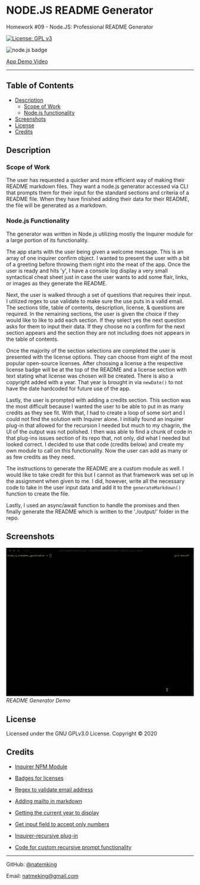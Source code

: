 # NODE.JS README Generator 
Homework #09 - Node.JS: Professional README Generator

[![License: GPL v3](https://img.shields.io/badge/License-GPLv3-blue.svg)](https://github.com/natemking/readme_generator_node/blob/main/LICENSE)

![node.js badge](https://img.shields.io/badge/node.js%20-%2343853D.svg?&style=for-the-badge&logo=node.js&logoColor=white)


[App Demo Video](https://youtu.be/ukyjAsLClYU)

---

## Table of Contents
 * [Description](#description)
    + [Scope of Work](#scope-of-work)
    + [Node.js functionality](#nodejs-functionality)
  * [Screenshots](#screenshots)
  * [License](#license)
  * [Credits](#credits)

## Description
### Scope of Work
The user has requested a quicker and more efficient way of making their README markdown files. They want a node.js generator accessed via CLI that prompts them for their input for the standard sections and criteria of a README file. When they have finished adding their data for their README, the file will be generated as a markdown. 

### Node.js Functionality
The generator was written in Node.js utilizing mostly the Inquirer module for a large portion of its functionality. 

The app starts with the user being given a welcome message. This is an array of one inquirer confirm object. I wanted to present the user with a bit of a greeting before throwing them right into the meat of the app. Once the user is ready and hits 'y', I have a console log display a very small syntactical cheat sheet just in case the user wants to add some flair, links, or images as they generate the README. 

Next, the user is walked through a set of questions that requires their input. I utilized regex to use validate to make sure the use puts in a valid email. The sections title, table of contents, description, license, & questions are required. In the remaining sections, the user is given the choice if they would like to like to add each section. If they select yes the next question asks for them to input their data. If they choose no a confirm for the next section appears and the section they are not including does not appears in the table of contents. 

Once the majority of the section selections are completed the user is presented with the license options. They can choose from eight of the most popular open-source licenses. After choosing a license a the respective license badge will be at the top of the README and a license section with text stating what license was chosen will be created. There is also a copyright added with a year. That year is brought in via `newDate()` to not have the date hardcoded for future use of the app. 

Lastly, the user is prompted with adding a credits section. This section was the most difficult because I wanted the user to be able to put in as many credits as they see fit. With that, I had to create a loop of some sort and I could not find the solution with Inquirer alone. I initially found an inquirer plug-in that allowed for the recursion I needed but much to my chagrin, the UI of the output was not polished. I then was able to find a chunk of code in that plug-ins issues section of its repo that, not only, did what I needed but looked correct. I decided to use that code (credits below) and create my own module to call on this functionality. Now the user can add as many or as few credits as they need. 

The instructions to generate the README are a custom module as well. I would like to take credit for this but I cannot as that framework was set up in the assignment when given to me. I did, however, write all the necessary code to take in the user input data and add it to the `generateMarkdown()` function to create the file. 

Lastly, I used an async/await function to handle the promises and then finally generate the README which is written to the './output/' folder in the repo.



## Screenshots

![README generator demo](./assets/images/screenshots/node_js_readme_generator.gif)
<br>
_README Generator Demo_
<br>

## License

Licensed under the GNU GPLv3.0 License. Copyright © 2020

## Credits


* [Inquirer NPM Module](https://www.npmjs.com/package/inquirer)

* [Badges for licenses](https://gist.github.com/lukas-h/2a5d00690736b4c3a7ba)

* [Regex to validate email address](https://sigparser.com/developers/email-parsing/regex-validate-email-address/)

* [Adding mailto in markdown](https://github.com/github/markup/issues/1030)

* [Getting the current year to display](https://stackoverflow.com/questions/1531093/how-do-i-get-the-current-date-in-javascript)

* [Get input field to accept only numbers](https://stackoverflow.com/questions/19508183/how-to-force-input-to-only-allow-alpha-letters)

* [Inquirer-recursive plug-in](https://www.npmjs.com/package/inquirer-recursive)

* [Code for custom recursive prompt functionality](https://github.com/nathanloisel/inquirer-recursive/issues/1#issuecomment-456701056)

---

GitHub: [@natemking](https://github.com/natemking/)

Email: [natmeking@gmail.com](mailto:natmeking@gmail.com)

